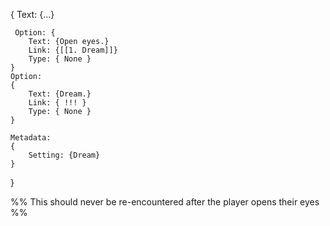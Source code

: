 {
	Text: {...}

	 Option: {
		Text: {Open eyes.}
		Link: {[[1. Dream]]}
		Type: { None }
	}
	Option:
	{
		Text: {Dream.}
		Link: { !!! }
		Type: { None }
	}

	Metadata:
	{
		Setting: {Dream}
	}
}

%%
	This should never be re-encountered after the player opens their eyes
%%
